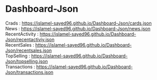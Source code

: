 # Dashboard-Json
Crads : https://islamel-sayed96.github.io/Dashboard-Json/cards.json <br />
News : https://islamel-sayed96.github.io/Dashboard-Json/news.json <br />
RecentActivity : https://islamel-sayed96.github.io/Dashboard-Json/recentactiviy.json <br />
RecentSales : https://islamel-sayed96.github.io/Dashboard-Json/recentsales.json <br />
TopSelling : https://islamel-sayed96.github.io/Dashboard-Json/topselling.json <br />
Transactions : https://islamel-sayed96.github.io/Dashboard-Json/transactions.json <br />
 
